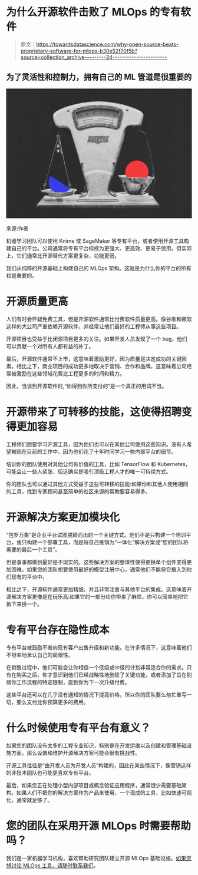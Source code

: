 # 为什么开源软件击败了 MLOps 的专有软件

> 原文：<https://towardsdatascience.com/why-open-source-beats-proprietary-software-for-mlops-b30e52f70f5b?source=collection_archive---------34----------------------->

## 为了灵活性和控制力，拥有自己的 ML 管道是很重要的

![](img/f436abc0afcdbef6f3b20ba8b1c181cb.png)

来源:作者

机器学习团队可以使用 Knime 或 SageMaker 等专有平台，或者使用开源工具构建自己的平台。公司通常将专有平台标榜为更强大、更高效、更易于使用。但实际上，它们通常比开源替代方案更复杂，功能更弱。

我们从纯粹的开源基础上构建自己的 MLOps 架构。这就是为什么你的平台的所有权是重要的。

# 开源质量更高

人们有时会怀疑免费工具，但是开源软件通常比付费软件质量更高。像谷歌和微软这样的大公司严重依赖开源软件，并经常让他们最好的工程师从事这些项目。

开源项目也受益于比闭源项目更多的关注。如果开发人员发现了一个 bug，他们可以贡献一个对所有人都有益的补丁。

最后，开源软件通常不上市，这意味着激励更好，因为质量是决定成功的关键因素。相比之下，商业项目的成功更多地取决于营销、合作和品牌。这意味着公司经常被激励在这些领域花费比工程更多的时间和精力。

因此，当谈到开源软件时,“你得到你所支付的”是一个真正的用词不当。

# 开源带来了可转移的技能，这使得招聘变得更加容易

工程师们想要学习开源工具，因为他们也可以在其他公司使用这些知识。没有人希望被困在目前的工作中，因为他们花了十年时间学习一些内部平台的细节。

培训你的团队使用对其他公司有价值的工具，比如 TensorFlow 和 Kubernetes，可能会让一些人紧张，但这确实是吸引顶级工程人才的唯一可持续方式。

你的团队也可以通过其他方式受益于这些可转移的技能:如果你和其他人使用相同的工具，找到专家顾问甚至简单的社区来源的帮助要容易得多。

# 开源解决方案更加模块化

“包罗万象”是企业平台试图脱颖而出的一个关键方式。他们不是只构建一个培训平台，或只构建一个部署工具，而是将自己推销为“一体化”解决方案或“您的团队将需要的最后一个工具”。

但是事事都做到最好是不现实的。这些解决方案的整体性使得更换单个组件变得更加困难。如果您的团队想要使用最好的模型注册中心，通常他们不能将它插入到他们现有的平台中。

相比之下，开源软件通常更加精细，并且非常注重与其他平台的集成。这意味着开源解决方案更像是在玩乐高:如果它的一部分给你带来了麻烦，你可以简单地把它拆下来换一个。

# 专有平台存在隐性成本

专有平台被鼓励不断向现有客户出售升级和新功能。在许多情况下，这意味着他们不坦率地承认自己的局限性。

在销售过程中，他们可能会让你相信一个低级或中级的计划非常适合你的需求。只有在购买之后，你才意识到他们已经战略性地删除了关键功能，或者添加了旨在削弱你工作流程的特定限制，直到你为下一次升级付费。

这些平台还可以在几乎没有通知的情况下提高价格，所以你的团队要么匆忙重写一切，要么支付比你预算更多的费用。

# 什么时候使用专有平台有意义？

如果您的团队没有太多的工程专业知识，特别是在开发运维以及创建和管理基础设施方面，那么设置和维护开源解决方案可能会很有挑战性。

开源工具往往是“由开发人员为开发人员”构建的，因此在某些情况下，像营销这样的非技术团队也可能更喜欢专有平台。

最后，如果您正在处理小型内部项目或概念验证应用程序，通常很少需要基础架构。如果人们不把你的解决方案作为产品来使用，一个现成的工具，比如快速可视化，通常就足够了。

# 您的团队在采用开源 MLOps 时需要帮助吗？

我们是一家机器学习机构，喜欢帮助研究团队建立开源 MLOps 基础设施。[如果您想讨论 MLOps 工具，请随时联系我们](https://datarevenue.com/en-contact)。